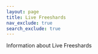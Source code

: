 ```yaml
---
layout: page
title: Live Freeshards
nav_exclude: true
search_exclude: true
---
```


Information about Live Freeshards

